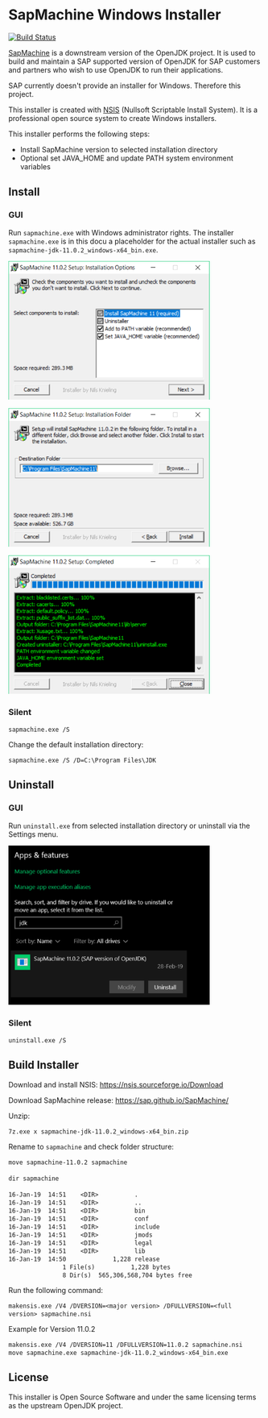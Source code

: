 # SapMachine Windows Installer

[![Build Status](https://travis-ci.org/Cyclenerd/SapMachineInstaller.svg?branch=master)](https://travis-ci.org/Cyclenerd/SapMachineInstaller)

[SapMachine](https://github.com/SAP/SapMachine) is a downstream version of the OpenJDK project.
It is used to build and maintain a SAP supported version of OpenJDK for SAP customers and partners who wish to use OpenJDK to run their applications.

SAP currently doesn't provide an installer for Windows. Therefore this project.

This installer is created with [NSIS](https://nsis.sourceforge.io) (Nullsoft Scriptable Install System).
It is a professional open source system to create Windows installers.

This installer performs the following steps:

* Install SapMachine version to selected installation directory
* Optional set JAVA_HOME and update PATH system environment variables

## Install

### GUI

Run `sapmachine.exe` with Windows administrator rights.
The installer `sapmachine.exe` is in this docu a placeholder for the actual installer such as  `sapmachine-jdk-11.0.2_windows-x64_bin.exe`.

![Components](screenshots/components.png)

![Directory](screenshots/directory.png)

![Instfiles](screenshots/instfiles.png)

### Silent

```
sapmachine.exe /S
```

Change the default installation directory:

```
sapmachine.exe /S /D=C:\Program Files\JDK
```

## Uninstall

### GUI

Run `uninstall.exe` from selected installation directory or uninstall via the Settings menu.

![Uninstall](screenshots/uninstall.png)

### Silent

```
uninstall.exe /S
```

## Build Installer

Download and install NSIS: https://nsis.sourceforge.io/Download

Download SapMachine release: https://sap.github.io/SapMachine/

Unzip:

```
7z.exe x sapmachine-jdk-11.0.2_windows-x64_bin.zip
```
Rename to `sapmachine` and check folder structure:

```
move sapmachine-11.0.2 sapmachine

dir sapmachine

16-Jan-19  14:51    <DIR>          .
16-Jan-19  14:51    <DIR>          ..
16-Jan-19  14:51    <DIR>          bin
16-Jan-19  14:51    <DIR>          conf
16-Jan-19  14:51    <DIR>          include
16-Jan-19  14:51    <DIR>          jmods
16-Jan-19  14:51    <DIR>          legal
16-Jan-19  14:51    <DIR>          lib
16-Jan-19  14:50             1,228 release
               1 File(s)          1,228 bytes
               8 Dir(s)  565,306,568,704 bytes free
```

Run the following command:

```
makensis.exe /V4 /DVERSION=<major version> /DFULLVERSION=<full version> sapmachine.nsi
```

Example for Version 11.0.2

```
makensis.exe /V4 /DVERSION=11 /DFULLVERSION=11.0.2 sapmachine.nsi
move sapmachine.exe sapmachine-jdk-11.0.2_windows-x64_bin.exe
```

## License

This installer is Open Source Software and under the same licensing terms as the upstream OpenJDK project.

